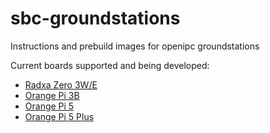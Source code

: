 # sbc-groundstations
Instructions and prebuild images for openipc groundstations

Current boards supported and being developed:
* [Radxa Zero 3W/E](https://github.com/OpenIPC/sbc-groundstations/releases/tag/zero3w-v1.9.6)
* [Orange Pi 3B](https://github.com/OpenIPC/sbc-groundstations/releases/tag/Orange-Pi-Latest)
* [Orange Pi 5 ](https://github.com/OpenIPC/sbc-groundstations/releases/tag/Orange-Pi-Latest)
* [Orange Pi 5 Plus](https://github.com/OpenIPC/sbc-groundstations/releases/tag/Orange-Pi-Latest)
